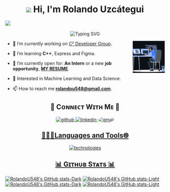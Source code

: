 <h1 align="center"><img src="https://media.giphy.com/media/hvRJCLFzcasrR4ia7z/giphy.gif" width="35"> Hi, I'm Rolando Uzcátegui</h1>
<img src="https://user-images.githubusercontent.com/73097560/115834477-dbab4500-a447-11eb-908a-139a6edaec5c.gif">
<p align="center">
  <img src="https://readme-typing-svg.demolab.com?font=Fira+Code&weight=600&pause=1000&color=2D9DCFFF&center=true&random=false&width=435&lines=Full-Stack-Developer,;Computer+Science+Student,;Active+Learner/Researcher" alt="Typing SVG" />
</p>
<img align="right" src="https://raw.githubusercontent.com/RolandoU548/RolandoU548/main/assets/animation.gif" alt="RolandoU548" width="20%"/>

- 🔭 I’m currently working on [C² Developer Group](https://c2developergroup.github.io/).

- 🌱 I’m learning **C++**, Express and Figma.

- 🔭 I’m currently open for: <b>An Intern</b> or a new <b>job opportunity</b>, <b><a href="https://drive.google.com" target="_blank">MY RESUME</a></b>.

- 🚩 Interested in Machine Learning and Data Science.

- 📫 How to reach me **rolandou548@gmail.com**.

<h2 align="center">🤝 Cᴏɴɴᴇᴄᴛ Wɪᴛʜ Mᴇ 🤝</h3>
<p align="center">
  <a href="https://github.com/RolandoU548" target="_blank">
<img src=https://img.shields.io/badge/github-%2300acee.svg?color=181717&style=for-the-badge&logo=github&logoColor=white alt=github />
      <a href=https://linkedin.com/in/rolando-uzcátegui target="_blank">
<img src=https://img.shields.io/badge/linkedin-%231E77B5.svg?&style=for-the-badge&logo=linkedin&logoColor=white alt=linkedin />
  <a href="mailto:rolandou548@gmail.com" target="_blank">
<img src=https://img.shields.io/badge/Gmail-D14836?style=for-the-badge&logo=gmail&logoColor=white alt=gmail style="border-radius: 50%;" />
</p>

<h2 align="center">🧑🏻‍💻Languages and Tools🌐</h2>
<p align="center"> <img src="https://skillicons.dev/icons?i=js,html,css,react,nodejs,tailwind,express,bootstrap,sass,git,cpp,vscode,docker,firebase,postman,supabase,py,flask,github,vite&perline=10" alt="technologies" p>
</p>

<h2 align="center">📊 Gɪᴛʜᴜʙ Sᴛᴀᴛs 📊</h2>
<div align="center">
<a href="https://github.com/RolandoU548/" >

</a>
</div>

[![RolandoU548's GitHub stats-Dark](https://github-readme-stats.vercel.app/api?username=RolandoU548&show_icons=true&locale=en&layout=compact&line_height=20&title_color=819be9&icon_color=2234AE&text_color=D3D3D3&bg_color=0,000000,091742)](https://github.com/rolandou548/github-readme-stats#gh-dark-mode-only)
[![RolandoU548's GitHub stats-Light](https://github-readme-stats.vercel.app/api?username=rolandou548&show_icons=true&theme=default#gh-light-mode-only)](https://github.com/rolandou548/github-readme-stats#gh-light-mode-only)
[![RolandoU548's GitHub stats-Dark](https://github-readme-stats.vercel.app/api/top-langs?username=rolandou548&show_icons=true&locale=en&layout=compact&line_height=20&title_color=819be9&icon_color=2234AE&text_color=D3D3D3&bg_color=0,000000,091742)](https://github.com/rolandou548/github-readme-stats#gh-dark-mode-only)
[![RolandoU548's GitHub stats-Light](https://github-readme-stats.vercel.app/api/top-langs?username=rolandou548&show_icons=true&locale=en&layout=compact&line_height=20&theme=default#gh-light-mode-only)](https://github.com/rolandou548/github-readme-stats#gh-light-mode-only)
